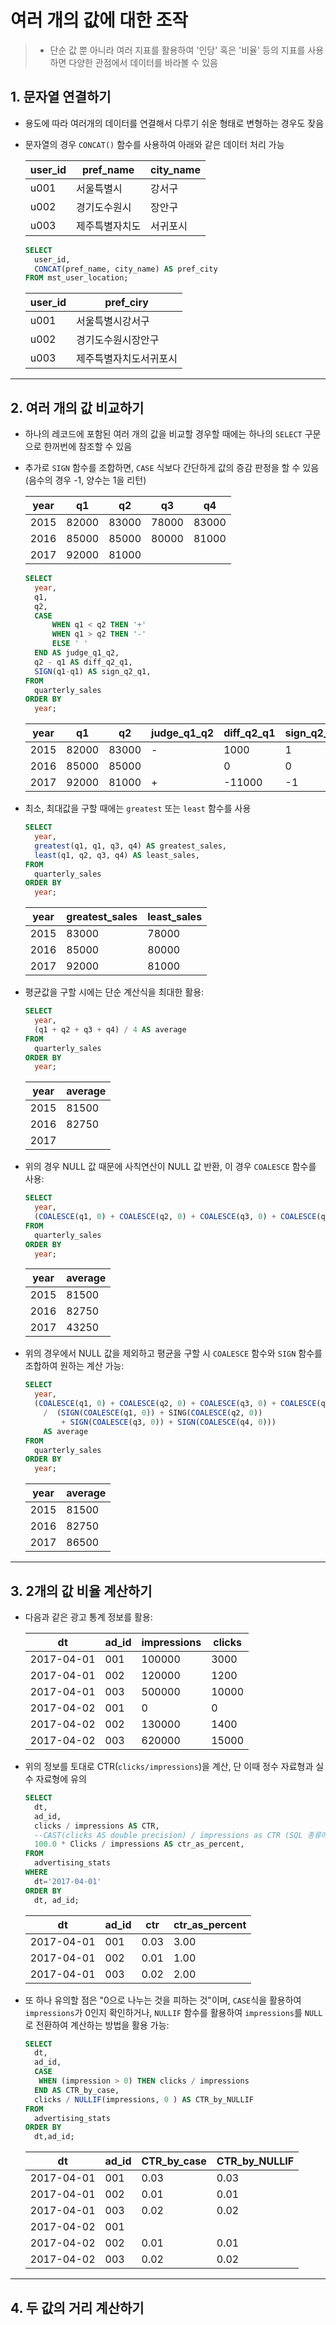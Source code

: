 # 여러 개의 값에 대한 조작

> - 단순 값 뿐 아니라 여러 지표를 활용하여 '인당' 혹은 '비율' 등의 지표를 사용하면 다양한 관점에서 데이터를 바라볼 수 있음

## 1. 문자열 연결하기

- 용도에 따라 여러개의 데이터를 연결해서 다루기 쉬운 형태로 변형하는 경우도 잦음

- 문자열의 경우 `CONCAT()` 함수를 사용하여 아래와 같은 데이터 처리 가능

  | user_id | pref_name      | city_name |
  | ------- | -------------- | --------- |
  | u001    | 서울특별시     | 강서구    |
  | u002    | 경기도수원시   | 장안구    |
  | u003    | 제주특별자치도 | 서귀포시  |

  ```sql
  SELECT
  	user_id,
  	CONCAT(pref_name, city_name) AS pref_city
  FROM mst_user_location;
  ```

  | user_id | pref_ciry              |
  | ------- | ---------------------- |
  | u001    | 서울특별시강서구       |
  | u002    | 경기도수원시장안구     |
  | u003    | 제주특별자치도서귀포시 |

___

## 2. 여러 개의 값 비교하기

- 하나의 레코드에 포함된 여러 개의 값을 비교할 경우할 때에는 하나의 `SELECT` 구문으로 한꺼번에 참조할 수 있음

- 추가로 `SIGN` 함수를 조합하면, `CASE` 식보다 간단하게 값의 증감 판정을 할 수 있음(음수의 경우 -1, 양수는 1을 리턴)

  | year | q1    | q2    | q3    | q4    |
  | ---- | ----- | ----- | ----- | ----- |
  | 2015 | 82000 | 83000 | 78000 | 83000 |
  | 2016 | 85000 | 85000 | 80000 | 81000 |
  | 2017 | 92000 | 81000 |       |       |

  ```sql
  SELECT
  	year,
  	q1,
  	q2,
  	CASE
  		WHEN q1 < q2 THEN '+'
  		WHEN q1 > q2 THEN '-'
  		ELSE ' '
  	END AS judge_q1_q2,
  	q2 - q1 AS diff_q2_q1,
  	SIGN(q1-q1) AS sign_q2_q1,
  FROM
  	quarterly_sales
  ORDER BY
  	year;
  ```

  | year | q1    | q2    | judge_q1_q2 | diff_q2_q1 | sign_q2_q1 |
  | ---- | ----- | ----- | ----------- | ---------- | ---------- |
  | 2015 | 82000 | 83000 | -           | 1000       | 1          |
  | 2016 | 85000 | 85000 |             | 0          | 0          |
  | 2017 | 92000 | 81000 | +           | -11000     | -1         |
  
- 최소, 최대값을 구할 때에는 `greatest` 또는 `least` 함수를 사용

  ```sql
  SELECT
  	year,
  	greatest(q1, q1, q3, q4) AS greatest_sales,
  	least(q1, q2, q3, q4) AS least_sales,
  FROM
  	quarterly_sales
  ORDER BY
  	year;
  ```

  | year | greatest_sales | least_sales |
  | ---- | -------------- | ----------- |
  | 2015 | 83000          | 78000       |
  | 2016 | 85000          | 80000       |
  | 2017 | 92000          | 81000       |

- 평균값을 구할 시에는 단순 계산식을 최대한 활용:

  ```sql
  SELECT
  	year,
  	(q1 + q2 + q3 + q4) / 4 AS average
  FROM
  	quarterly_sales
  ORDER BY
  	year;
  ```

  | year | average |
  | ---- | ------- |
  | 2015 | 81500   |
  | 2016 | 82750   |
  | 2017 |         |

- 위의 경우 NULL 값 때문에 사칙연산이 NULL 값 반환, 이 경우 `COALESCE` 함수를 사용:

  ```sql
  SELECT
  	year,
  	(COALESCE(q1, 0) + COALESCE(q2, 0) + COALESCE(q3, 0) + COALESCE(q4, 0)) / 4 AS average
  FROM
  	quarterly_sales
  ORDER BY
  	year;
  ```

  | year | average |
  | ---- | ------- |
  | 2015 | 81500   |
  | 2016 | 82750   |
  | 2017 | 43250   |

- 위의 경우에서 NULL 값을 제외하고 평균을 구할 시 `COALESCE` 함수와 `SIGN` 함수를 조합하여 원하는 계산 가능:

  ```sql
  SELECT
  	year,
  	(COALESCE(q1, 0) + COALESCE(q2, 0) + COALESCE(q3, 0) + COALESCE(q4, 0))
      /  (SIGN(COALESCE(q1, 0)) + SING(COALESCE(q2, 0))
          + SIGN(COALESCE(q3, 0)) + SIGN(COALESCE(q4, 0)))
      AS average
  FROM
  	quarterly_sales
  ORDER BY
  	year;
  ```

  | year | average |
  | ---- | ------- |
  | 2015 | 81500   |
  | 2016 | 82750   |
  | 2017 | 86500   |

___

## 3. 2개의 값 비율 계산하기

- 다음과 같은 광고 통계 정보를 활용:

  | dt         | ad_id | impressions | clicks |
  | ---------- | ----- | ----------- | ------ |
  | 2017-04-01 | 001   | 100000      | 3000   |
  | 2017-04-01 | 002   | 120000      | 1200   |
  | 2017-04-01 | 003   | 500000      | 10000  |
  | 2017-04-02 | 001   | 0           | 0      |
  | 2017-04-02 | 002   | 130000      | 1400   |
  | 2017-04-02 | 003   | 620000      | 15000  |

- 위의 정보를 토대로 CTR(`clicks/impressions`)을 계산, 단 이때 정수 자료형과 실수 자료형에 유의

  ```sql
  SELECT
  	dt,
  	ad_id,
  	clicks / impressions AS CTR,
  	--CAST(clicks AS double precision) / impressions as CTR (SQL 종류에 따라)
  	100.0 * Clicks / impressions AS ctr_as_percent,
  FROM
  	advertising_stats
  WHERE
  	dt='2017-04-01'
  ORDER BY
  	dt, ad_id;
  ```

  | dt         | ad_id | ctr  | ctr_as_percent |
  | ---------- | ----- | ---- | -------------- |
  | 2017-04-01 | 001   | 0.03 | 3.00           |
  | 2017-04-01 | 002   | 0.01 | 1.00           |
  | 2017-04-01 | 003   | 0.02 | 2.00           |

- 또 하나 유의할 점은 "0으로 나누는 것을 피하는 것"이며, `CASE`식을 활용하여 `impressions`가 0인지 확인하거나, `NULLIF` 함수를 활용하여 `impressions`를 `NULL`로 전환하여 계산하는 방법을 활용 가능:

  ```sql
  SELECT
  	dt,
  	ad_id,
  	CASE
  	 WHEN (impression > 0) THEN clicks / impressions
  	END AS CTR_by_case,
  	clicks / NULLIF(impressions, 0 ) AS CTR_by_NULLIF
  FROM
  	advertising_stats
  ORDER BY
  	dt,ad_id;
  ```

  | dt         | ad_id | CTR_by_case | CTR_by_NULLIF |
  | ---------- | ----- | ----------- | ------------- |
  | 2017-04-01 | 001   | 0.03        | 0.03          |
  | 2017-04-01 | 002   | 0.01        | 0.01          |
  | 2017-04-01 | 003   | 0.02        | 0.02          |
  | 2017-04-02 | 001   |             |               |
  | 2017-04-02 | 002   | 0.01        | 0.01          |
  | 2017-04-02 | 003   | 0.02        | 0.02          |

___

## 4. 두 값의 거리 계산하기

